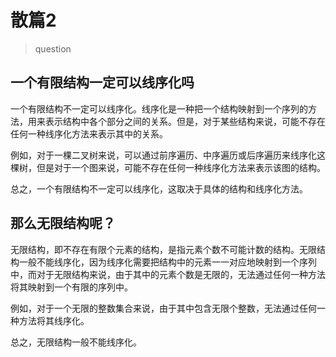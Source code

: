 # 散篇2

> question

## 一个有限结构一定可以线序化吗

一个有限结构不一定可以线序化。线序化是一种把一个结构映射到一个序列的方法，用来表示结构中各个部分之间的关系。但是，对于某些结构来说，可能不存在任何一种线序化方法来表示其中的关系。

例如，对于一棵二叉树来说，可以通过前序遍历、中序遍历或后序遍历来线序化这棵树，但是对于一个图来说，可能不存在任何一种线序化方法来表示该图的结构。

总之，一个有限结构不一定可以线序化，这取决于具体的结构和线序化方法。

## 那么无限结构呢？

无限结构，即不存在有限个元素的结构，是指元素个数不可能计数的结构。无限结构一般不能线序化，因为线序化需要把结构中的元素一一对应地映射到一个序列中，而对于无限结构来说，由于其中的元素个数是无限的，无法通过任何一种方法将其映射到一个有限的序列中。

例如，对于一个无限的整数集合来说，由于其中包含无限个整数，无法通过任何一种方法将其线序化。

总之，无限结构一般不能线序化。
